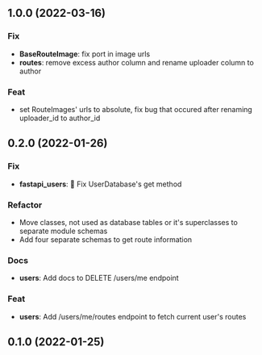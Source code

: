 ## 1.0.0 (2022-03-16)

### Fix

- **BaseRouteImage**: fix port in image urls
- **routes**: remove excess author column and rename uploader column to author

### Feat

- set RouteImages' urls to absolute, fix bug that occured after renaming uploader_id to author_id

## 0.2.0 (2022-01-26)

### Fix

- **fastapi_users**: :bug: Fix UserDatabase's get method

### Refactor

- Move classes, not used as database tables or it's superclasses to separate module schemas
- Add four separate schemas to get route information

### Docs

- **users**: Add docs to DELETE /users/me endpoint

### Feat

- **users**: Add /users/me/routes endpoint to fetch current user's routes

## 0.1.0 (2022-01-25)
